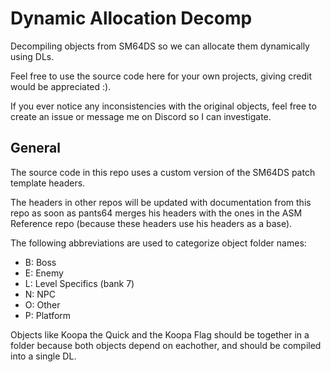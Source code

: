 # Dynamic Allocation Decomp
Decompiling objects from SM64DS so we can allocate them dynamically using DLs.

Feel free to use the source code here for your own projects, giving credit would be appreciated :).

If you ever notice any inconsistencies with the original objects, feel free to create an issue or message me on Discord so I can investigate.

## General

The source code in this repo uses a custom version of the SM64DS patch template headers.

The headers in other repos will be updated with documentation from this repo as soon as pants64 merges his headers with the ones in the ASM Reference repo (because these headers use his headers as a base).

The following abbreviations are used to categorize object folder names:
* B: Boss
* E: Enemy
* L: Level Specifics (bank 7)
* N: NPC
* O: Other
* P: Platform

Objects like Koopa the Quick and the Koopa Flag should be together in a folder because both objects depend on eachother, and should be compiled into a single DL.
